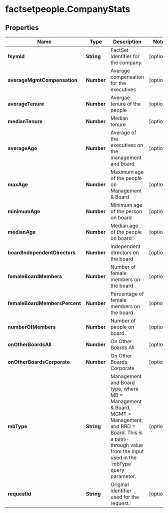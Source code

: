# factsetpeople.CompanyStats

## Properties

Name | Type | Description | Notes
------------ | ------------- | ------------- | -------------
**fsymId** | **String** | FactSet Identifier for the company. | [optional] 
**averageMgmtCompensation** | **Number** | Average compensation for the executives | [optional] 
**averageTenure** | **Number** | Avergae tenure of the people | [optional] 
**medianTenure** | **Number** | Median tenure | [optional] 
**averageAge** | **Number** | Average of the executives on the management and board | [optional] 
**maxAge** | **Number** | Maximum age of the people on Management &amp; Board | [optional] 
**minimumAge** | **Number** | Minimum age of the person on board | [optional] 
**medianAge** | **Number** | Median age of the people on board | [optional] 
**boardIndependentDirectors** | **Number** | Independent directors on the board | [optional] 
**femaleBoardMembers** | **Number** | Number of female members on the board | [optional] 
**femaleBoardMembersPercent** | **Number** | Percentage of female members on the board | [optional] 
**numberOfMembers** | **Number** | Number of people on board. | [optional] 
**onOtherBoardsAll** | **Number** | On Other Boards All | [optional] 
**onOtherBoardsCorporate** | **Number** | On Other Boards Corporate | [optional] 
**mbType** | **String** | Management and Board type, where MB &#x3D; Management &amp; Board, MGMT &#x3D; Management, and BRD &#x3D; Board. This is a pass-through value from the input used in the &#x60;mbType&#x60; query parameter. | [optional] 
**requestId** | **String** | Original identifier used for the request. | [optional] 


